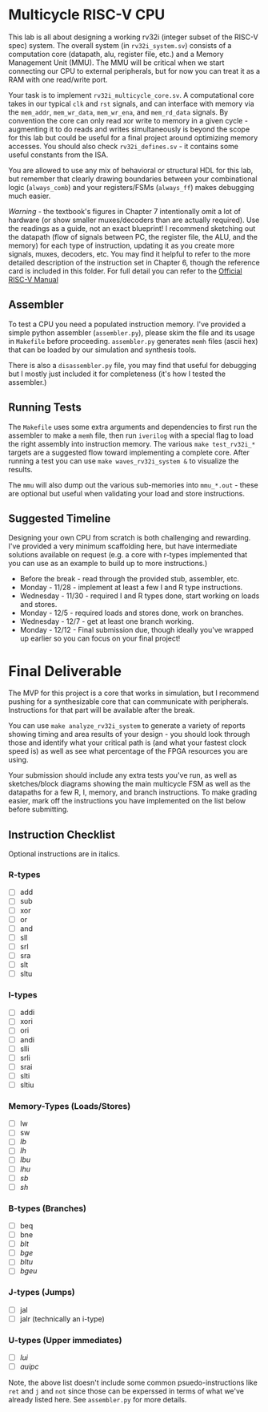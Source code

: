 # Multicycle RISC-V CPU
This lab is all about designing a working rv32i (integer subset of the RISC-V spec) system. The overall system (in `rv32i_system.sv`) consists of a computation core (datapath, alu, register file, etc.) and a Memory Management Unit (MMU). The MMU will be critical when we start connecting our CPU to external peripherals, but for now you can treat it as a RAM with one read/write port.

Your task is to implement `rv32i_multicycle_core.sv`. A computational core takes in our typical `clk` and `rst` signals, and can interface with memory via the `mem_addr`, `mem_wr_data`, `mem_wr_ena`, and `mem_rd_data` signals. By convention the core can only read xor write to memory in a given cycle - augmenting it to do reads and writes simultaneously is beyond the scope for this lab but could be useful for a final project around optimizing memory accesses. You should also check `rv32i_defines.sv` - it contains some useful constants from the ISA.

You are allowed to use any mix of behavioral or structural HDL for this lab, but remember that clearly drawing boundaries between your combinational logic (`always_comb`) and your registers/FSMs (`always_ff`) makes debugging much easier. 

*Warning* - the textbook's figures in Chapter 7 intentionally omit a lot of hardware (or show smaller muxes/decoders than are actually required). Use the readings as a guide, not an exact blueprint! I recommend sketching out the datapath (flow of signals between PC, the register file, the ALU, and the memory) for each type of instruction, updating it as you create more signals, muxes, decoders, etc. You may find it helpful to refer to the more detailed description of the instruction set in Chapter 6, though the reference card is included in this folder. For full detail you can refer to the [Official RISC-V Manual](https://riscv.org/wp-content/uploads/2019/12/riscv-spec-20191213.pdf)


## Assembler
To test a CPU you need a populated instruction memory. I've provided a simple python assembler (`assembler.py`), please skim the file and its usage in `Makefile` before proceeding. `assembler.py` generates `memh` files (ascii hex) that can be loaded by our simulation and synthesis tools.

There is also a `disassembler.py` file, you may find that useful for debugging but I mostly just included it for completeness (it's how I tested the assembler.)


## Running Tests
The `Makefile` uses some extra arguments and dependencies to first run the assembler to make a `memh` file, then run `iverilog` with a special flag to load the right assembly into instruction memory. The various `make test_rv32i_*` targets are a suggested flow toward implementing a complete core. After running a test you can use `make waves_rv32i_system &` to visualize the results. 

The `mmu` will also dump out the various sub-memories into `mmu_*.out` - these are optional but useful when validating your load and store instructions.


## Suggested Timeline
Designing your own CPU from scratch is both challenging and rewarding. I've provided a very minimum scaffolding here, but have intermediate solutions available on request (e.g. a core with r-types implemented that you can use as an example to build up to more instructions.)

- Before the break - read through the provided stub, assembler, etc.
- Monday - 11/28 - implement at least a few I and R type instructions.
- Wednesday - 11/30 - required I and R types done, start working on loads and stores.
- Monday - 12/5 - required loads and stores done, work on branches.
- Wednesday - 12/7 - get at least one branch working. 
- Monday - 12/12 - Final submission due, though ideally you've wrapped up earlier so you can focus on your final project!

# Final Deliverable
The MVP for this project is a core that works in simulation, but I recommend pushing for a synthesizable core that can communicate with peripherals. Instructions for that part will be available after the break.

You can use `make analyze_rv32i_system` to generate a variety of reports showing timing and area results of your design - you should look through those and identify what your critical path is (and what your fastest clock speed is) as well as see what percentage of the FPGA resources you are using. 

Your submission should include any extra tests you've run, as well as sketches/block diagrams showing the main multicycle FSM as well as the datapaths for a few R, I, memory, and branch instructions. To make grading easier, mark off the instructions you have implemented on the list below before submitting.

## Instruction Checklist
Optional instructions are in italics.
### R-types
- [ ] add
- [ ] sub
- [ ] xor
- [ ] or
- [ ] and
- [ ] sll
- [ ] srl
- [ ] sra
- [ ] slt
- [ ] sltu
### I-types
- [ ] addi
- [ ] xori
- [ ] ori
- [ ] andi
- [ ] slli
- [ ] srli
- [ ] srai
- [ ] slti
- [ ] sltiu
### Memory-Types (Loads/Stores)
- [ ] lw
- [ ] sw
- [ ] *lb*
- [ ] *lh*
- [ ] *lbu*
- [ ] *lhu*
- [ ] *sb*
- [ ] *sh*

### B-types (Branches)
- [ ] beq
- [ ] bne
- [ ] *blt*
- [ ] *bge*
- [ ] *bltu*
- [ ] *bgeu*
### J-types (Jumps)
- [ ] jal
- [ ] jalr (technically an i-type)
### U-types (Upper immediates)
- [ ] *lui*
- [ ] *auipc*

Note, the above list doesn't include some common psuedo-instructions like `ret` and `j` and `not` since those can be experssed in terms of what we've already listed here. See `assembler.py` for more details.